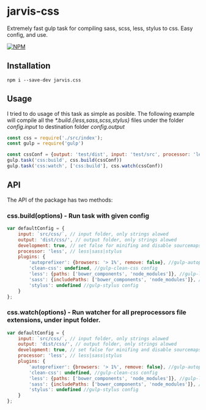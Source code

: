 # jarvis-css
Extremely fast gulp task for compiling sass, scss, less, stylus to css. Easy config, and use.

[![NPM](https://nodei.co/npm/jarvis.css.png)](https://npmjs.org/package/jarvis.css)

## Installation
`npm i --save-dev jarvis.css`

## Usage
I tried to do usage of this task as simple as posible.
The following example will compile all the _*.build.{less,sass,scss,stylus}_ files under the folder _config.input_ to destination folder _config.output_

```javascript
const css = require('./src/index');
const gulp = require('gulp')

const cssConf = {output: 'test/dist', input: 'test/src', processor: 'less'}
gulp.task('css:build', css.build(cssConf))
gulp.task('css:watch', ['css:build'], css.watch(cssConf))

```

## API
The API of the package has two methods:

### css.build(options) - Run task with given config

```javascript
var defaultConfig = {
    input: `src/css/`, // input folder, only strings alowed
    output: 'dist/css/', // output folder, only strings alowed
    development: true, // set false for minifing and disable sourcemaps
    processor: 'less', // less|sass|stylus
    plugins: {
        'autoprefixer': {browsers: '> 1%', remove: false}, //gulp-autoprefixer config
        'clean-css': undefined, //gulp-clean-css config
        'less': {paths: ['bower_components', 'node_modules']}, //gulp-less config
        'sass': {includePaths: ['bower_components', 'node_modules']}, //gulp-sass config
        'stylus': undefined //gulp-stylus config
    }
};
```

### css.watch(options) - Run watcher for all preprocessors file extensions, under input folder.

```javascript
var defaultConfig = {
    input: `src/css/`, // input folder, only strings alowed
    output: 'dist/css/', // output folder, only strings alowed
    development: true, // set false for minifing and disable sourcemaps
    processor: 'less', // less|sass|stylus
    plugins: {
        'autoprefixer': {browsers: '> 1%', remove: false}, //gulp-autoprefixer config
        'clean-css': undefined, //gulp-clean-css config
        'less': {paths: ['bower_components', 'node_modules']}, //gulp-less config
        'sass': {includePaths: ['bower_components', 'node_modules']}, //gulp-sass config
        'stylus': undefined //gulp-stylus config
    }
};
```

